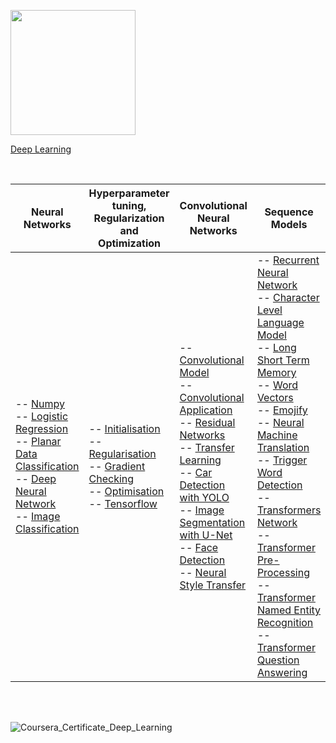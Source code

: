 [<img width="200" src="https://d3njjcbhbojbot.cloudfront.net/api/utilities/v1/imageproxy/http://coursera-university-assets.s3.amazonaws.com/1b/bdf48065584cbe8e096669d9dd4852/LogoFiles_DeepLearning_Coursera_200x48.png?auto=format%2Ccompress&dpr=1&h=45](https://www.coursera.org/specializations/deep-learning">](https://www.coursera.org/specializations/deep-learning) 

[Deep Learning](https://www.coursera.org/specializations/deep-learning)

<br>

| Neural Networks | Hyperparameter tuning, Regularization and Optimization | Convolutional Neural Networks | Sequence Models |
| --- | --- | --- | --- |
| -- [Numpy](https://github.com/matthewweaver/coursera-deep-learning-labs/blob/main/Neural%20Networks%20and%20Deep%20Learning/Python%20Basics%20with%20Numpy/Python_Basics_With_Numpy.ipynb) <br> -- [Logistic Regression](https://github.com/matthewweaver/coursera-deep-learning-labs/blob/main/Neural%20Networks%20and%20Deep%20Learning/Logistic%20Regression%20as%20a%20Neural%20Network/Logistic_Regression.ipynb) <br> -- [Planar Data Classification](https://github.com/matthewweaver/coursera-deep-learning-labs/blob/main/Neural%20Networks%20and%20Deep%20Learning/Planar%20data%20classification%20with%20one%20hidden%20layer/Planar_data_classification.ipynb) <br> -- [Deep Neural Network](https://github.com/matthewweaver/coursera-deep-learning-labs/blob/main/Neural%20Networks%20and%20Deep%20Learning/Deep%20Neural%20Network/Building_your_Deep_Neural_Network_Step_by_Step.ipynb) <br> -- [Image Classification](https://github.com/matthewweaver/coursera-deep-learning-labs/blob/main/Neural%20Networks%20and%20Deep%20Learning/Deep%20Neural%20Network%20-%20Image%20Classification/Deep_Neural_Network_Image_Classification.ipynb) | -- [Initialisation](https://github.com/matthewweaver/coursera-deep-learning-labs/blob/main/Hyperparameter%20tuning%2C%20Regularization%20and%20Optimization/Initialization/Initialization.ipynb) <br> -- [Regularisation](https://github.com/matthewweaver/coursera-deep-learning-labs/blob/main/Hyperparameter%20tuning%2C%20Regularization%20and%20Optimization/Regularization/Regularization.ipynb) <br> -- [Gradient Checking](https://github.com/matthewweaver/coursera-deep-learning-labs/blob/main/Hyperparameter%20tuning%2C%20Regularization%20and%20Optimization/Gradient%20Checking/Gradient_Checking.ipynb) <br> -- [Optimisation](https://github.com/matthewweaver/coursera-deep-learning-labs/blob/main/Hyperparameter%20tuning%2C%20Regularization%20and%20Optimization/Optimisation%20Methods/Optimization_methods.ipynb) <br> -- [Tensorflow](https://github.com/matthewweaver/coursera-deep-learning-labs/blob/main/Hyperparameter%20tuning%2C%20Regularization%20and%20Optimization/Tensorflow/Tensorflow_introduction.ipynb) | -- [Convolutional Model](https://github.com/matthewweaver/coursera-deep-learning-labs/blob/main/Convolutional%20Neural%20Networks/Convolution%20Model/Convolution_model_Step_by_Step.ipynb) <br> -- [Convolutional Application](https://github.com/matthewweaver/coursera-deep-learning-labs/blob/main/Convolutional%20Neural%20Networks/Convolution%20Model/Convolution_model_Application.ipynb) <br> -- [Residual Networks](https://github.com/matthewweaver/coursera-deep-learning-labs/blob/main/Convolutional%20Neural%20Networks/ResNets/Residual_Networks.ipynb) <br> -- [Transfer Learning](https://github.com/matthewweaver/coursera-deep-learning-labs/blob/main/Convolutional%20Neural%20Networks/Transfer%20Learning/Transfer_learning_with_MobileNet.ipynb) <br> -- [Car Detection with YOLO](https://github.com/matthewweaver/coursera-deep-learning-labs/blob/main/Convolutional%20Neural%20Networks/Car%20Detection%20with%20YOLO/Autonomous_driving_application_Car_detection.ipynb) <br> -- [Image Segmentation with U-Net](https://github.com/matthewweaver/coursera-deep-learning-labs/blob/main/Convolutional%20Neural%20Networks/Image%20Segmentation%20with%20U-Net/Image_segmentation_Unet.ipynb) <br> -- [Face Detection](https://github.com/matthewweaver/coursera-deep-learning-labs/blob/main/Convolutional%20Neural%20Networks/Face%20Detection/Face_Recognition.ipynb) <br> -- [Neural Style Transfer](https://github.com/matthewweaver/coursera-deep-learning-labs/blob/main/Convolutional%20Neural%20Networks/Art%20Generation%20with%20Neural%20Style%20Transfer/Art_Generation_with_Neural_Style_Transfer.ipynb) | -- [Recurrent Neural Network](https://github.com/matthewweaver/coursera-deep-learning-labs/blob/main/Sequence%20Models/Recurrent%20Neural%20Network/Building_a_Recurrent_Neural_Network_Step_by_Step.ipynb) <br> -- [Character Level Language Model](https://github.com/matthewweaver/coursera-deep-learning-labs/blob/main/Sequence%20Models/Character%20Level%20Language%20Modeling/Dinosaurus_Island_Character_level_language_model.ipynb) <br> -- [Long Short Term Memory](https://github.com/matthewweaver/coursera-deep-learning-labs/blob/main/Sequence%20Models/Jazz%20Improvisation%20with%20LSTM/Improvise_a_Jazz_Solo_with_an_LSTM_Network.ipynb) <br> -- [Word Vectors](https://github.com/matthewweaver/coursera-deep-learning-labs/blob/main/Sequence%20Models/Operations%20on%20Word%20Vectors%20-%20Debiasing/Operations_on_word_vectors.ipynb) <br> -- [Emojify](https://github.com/matthewweaver/coursera-deep-learning-labs/blob/main/Sequence%20Models/Emojify/Emoji.ipynb) <br> -- [Neural Machine Translation](https://github.com/matthewweaver/coursera-deep-learning-labs/blob/main/Sequence%20Models/Neural%20Machine%20Translation/Neural_machine_translation_with_attention.ipynb) <br> -- [Trigger Word Detection](https://github.com/matthewweaver/coursera-deep-learning-labs/blob/main/Sequence%20Models/Trigger%20Word%20Detection/Trigger_word_detection.ipynb) <br> -- [Transformers Network](https://github.com/matthewweaver/coursera-deep-learning-labs/blob/main/Sequence%20Models/Transformers%20Architecture/Transformer_Network.ipynb) <br> -- [Transformer Pre-Processing](https://github.com/matthewweaver/coursera-deep-learning-labs/blob/main/Sequence%20Models/Transformer%20Pre-Processing/Embedding_plus_Positional_encoding.ipynb) <br> -- [Transformer Named Entity Recognition](https://github.com/matthewweaver/coursera-deep-learning-labs/blob/main/Sequence%20Models/Transformer%20Named-Entity%20Recognition/Transformer_application_Named_Entity_Recognition.ipynb) <br> -- [Transformer Question Answering](https://github.com/matthewweaver/coursera-deep-learning-labs/blob/main/Sequence%20Models/Transformer%20Question%20Answering/QA_dataset.ipynb) |

<br><br>

![Coursera_Certificate_Deep_Learning](https://github.com/user-attachments/assets/68f08b90-6c84-4dba-aa93-606de9fe2dc2)
